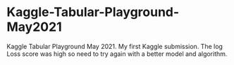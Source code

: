 # Kaggle-Tabular-Playground-May2021

Kaggle Tabular Playground May 2021. My first Kaggle submission. The log Loss score was high so need to try again with a better model and algorithm.
